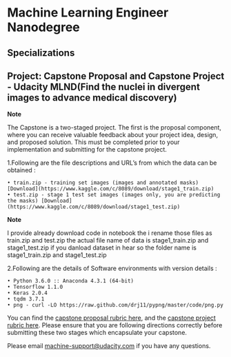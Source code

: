# Machine Learning Engineer Nanodegree
## Specializations
## Project: Capstone Proposal and Capstone Project - Udacity MLND(Find the nuclei in divergent images to advance medical discovery)

**Note**

The Capstone is a two-staged project. The first is the proposal component, where you can receive valuable feedback about your project idea, design, and proposed solution. This must be completed prior to your implementation and submitting for the capstone project. 

1.Following are the file descriptions and URL’s from which the data can be obtained :

```
• train.zip - training set images (images and annotated masks) [Download](https://www.kaggle.com/c/8089/download/stage1_train.zip)
• test.zip - stage 1 test set images (images only, you are predicting the masks) [Download](https://www.kaggle.com/c/8089/download/stage1_test.zip)

```

**Note**

I provide already download code in notebook the i rename those files as train.zip and test.zip the actual file name of data is stage1_train.zip and stage1_test.zip if you danload dataset in hear so the folder name is  stage1_train.zip and stage1_test.zip

2.Following are the details of Software environments with version details :

```
• Python 3.6.0 :: Anaconda 4.3.1 (64-bit)
• Tensorflow 1.1.0
• Keras 2.0.4
• tqdm 3.7.1
• png - curl -LO https://raw.github.com/drj11/pypng/master/code/png.py

```

You can find the [capstone proposal rubric here](https://review.udacity.com/#!/rubrics/410/view), and the [capstone project rubric here](https://review.udacity.com/#!/rubrics/108/view). Please ensure that you are following directions correctly before submitting these two stages which encapsulate your capstone.

Please email [machine-support@udacity.com](mailto:machine-support@udacity.com) if you have any questions.
